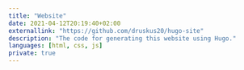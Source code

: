 ```yaml
---
title: "Website"
date: 2021-04-12T20:19:40+02:00
externallink: "https://github.com/druskus20/hugo-site" 
description: "The code for generating this website using Hugo."
languages: [html, css, js]
private: true
---
```

